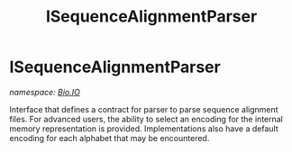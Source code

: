 ﻿---
title: ISequenceAlignmentParser
---

# ISequenceAlignmentParser
_namespace: [Bio.IO](N-Bio.IO.html)_

Interface that defines a contract for parser to parse sequence alignment files. 
 For advanced users, the ability to select an encoding for the internal memory 
 representation is provided. Implementations also have a default encoding for 
 each alphabet that may be encountered.




